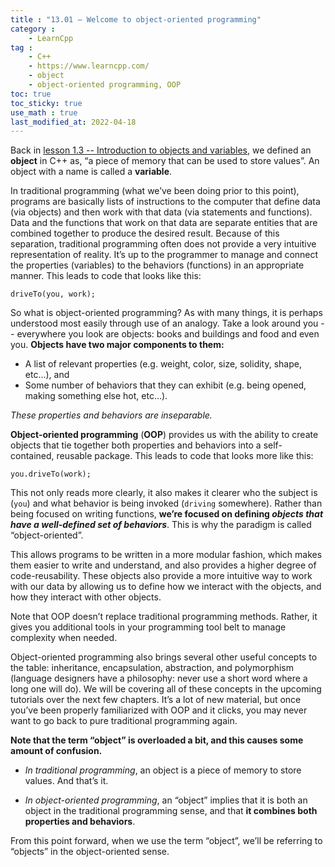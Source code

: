 ```yaml
---
title : "13.01 — Welcome to object-oriented programming"
category :
    - LearnCpp
tag : 
    - C++
    - https://www.learncpp.com/
    - object
    - object-oriented programming, OOP
toc: true  
toc_sticky: true 
use_math : true
last_modified_at: 2022-04-18
---
```




Back in [lesson 1.3 -- Introduction to objects and variables](https://www.learncpp.com/cpp-tutorial/introduction-to-objects-and-variables/), we defined an **object** in C++ as, “a piece of memory that can be used to store values”. An object with a name is called a **variable**.

In traditional programming (what we’ve been doing prior to this point), programs are basically lists of instructions to the computer that define data (via objects) and then work with that data (via statements and functions). Data and the functions that work on that data are separate entities that are combined together to produce the desired result. Because of this separation, traditional programming often does not provide a very intuitive representation of reality. It’s up to the programmer to manage and connect the properties (variables) to the behaviors (functions) in an appropriate manner. This leads to code that looks like this:

```
driveTo(you, work);
```

So what is object-oriented programming? As with many things, it is perhaps understood most easily through use of an analogy. Take a look around you -- everywhere you look are objects: books and buildings and food and even you. **Objects have two major components to them:** 

- A list of relevant properties (e.g. weight, color, size, solidity, shape, etc…), and 
- Some number of behaviors that they can exhibit (e.g. being opened, making something else hot, etc…).

*These properties and behaviors are inseparable.*

**Object-oriented programming** (**OOP**) provides us with the ability to create objects that tie together both properties and behaviors into a self-contained, reusable package. This leads to code that looks more like this:

```
you.driveTo(work);
```

This not only reads more clearly, it also makes it clearer who the subject is (`you`) and what behavior is being invoked (`driving` somewhere). Rather than being focused on writing functions, **we’re focused on defining *objects that have a well-defined set of behaviors***. This is why the paradigm is called “object-oriented”.

This allows programs to be written in a more modular fashion, which makes them easier to write and understand, and also provides a higher degree of code-reusability. These objects also provide a more intuitive way to work with our data by allowing us to define how we interact with the objects, and how they interact with other objects.

Note that OOP doesn’t replace traditional programming methods. Rather, it gives you additional tools in your programming tool belt to manage complexity when needed.

Object-oriented programming also brings several other useful concepts to the table: inheritance, encapsulation, abstraction, and polymorphism (language designers have a philosophy: never use a short word where a long one will do). We will be covering all of these concepts in the upcoming tutorials over the next few chapters. It’s a lot of new material, but once you’ve been properly familiarized with OOP and it clicks, you may never want to go back to pure traditional programming again.

**Note that the term “object” is overloaded a bit, and this causes some amount of confusion.** 

- *In traditional programming*, an object is a piece of memory to store values. And that’s it. 

- *In object-oriented programming*, an “object” implies that it is both an object in the traditional programming sense, and that **it combines both properties and behaviors**. 

From this point forward, when we use the term “object”, we’ll be referring to “objects” in the object-oriented sense.